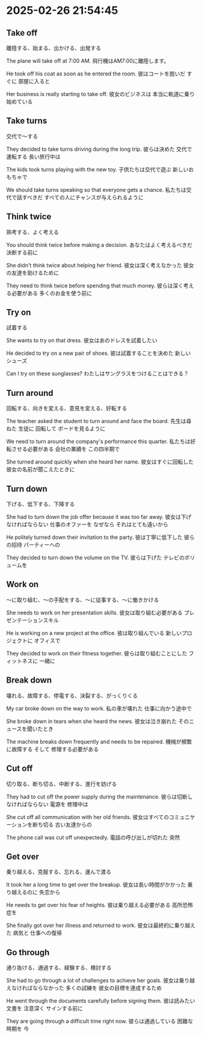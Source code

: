 # 2025-02-26 21:54:45

## Take off
離陸する、始まる、出かける、出発する

The plane will take off at 7:00 AM.
飛行機はAM7:00に離陸します。

He took off his coat as soon as he entered the room.
彼はコートを脱いだ すぐに 部屋に入ると

Her business is really starting to take off.
彼女のビジネスは 本当に軌道に乗り始めている

## Take turns
交代で～する

They decided to take turns driving during the long trip.
彼らは決めた 交代で運転する 長い旅行中は

The kids took turns playing with the new toy.
子供たちは交代で遊ぶ 新しいおもちゃで

We should take turns speaking so that everyone gets a chance.
私たちは交代で話すべきだ すべての人にチャンスが与えられるように

## Think twice
熟考する、よく考える

You should think twice before making a decision.
あなたはよく考えるべきだ 決断する前に

She didn't think twice about helping her friend.
彼女は深く考えなかった 彼女の友達を助けるために

They need to think twice before spending that much money.
彼らは深く考える必要がある 多くのお金を使う前に

## Try on
試着する

She wants to try on that dress.
彼女はあのドレスを試着したい

He decided to try on a new pair of shoes.
彼は試着することを決めた 新しいシューズ

Can I try on these sunglasses?
わたしはサングラスをつけることはできる？

## Turn around
回転する、向きを変える、意見を変える、好転する

The teacher asked the student to turn around and face the board.
先生は尋ねた 生徒に 回転して ボードを見るように

We need to turn around the company's performance this quarter.
私たちは好転させる必要がある 会社の業績を この四半期で

She turned around quickly when she heard her name.
彼女はすぐに回転した 彼女の名前が聞こえたときに

## Turn down
下げる、低下する、下降する

She had to turn down the job offer because it was too far away.
彼女は下げなければならない 仕事のオファーを なぜなら それはとても遠いから

He politely turned down their invitation to the party.
彼は丁寧に低下した 彼らの招待 パーティーへの

They decided to turn down the volume on the TV.
彼らは下げた テレビのボリュームを

## Work on
～に取り組む、～の手配をする、～に従事する、～に働きかける

She needs to work on her presentation skills.
彼女は取り組む必要がある プレゼンテーションスキル

He is working on a new project at the office.
彼は取り組んでいる 新しいプロジェクトに オフィスで

They decided to work on their fitness together.
彼らは取り組むことにした フィットネスに 一緒に

## Break down
壊れる、故障する、停電する、決裂する、がっくりくる

My car broke down on the way to work.
私の車が壊れた 仕事に向かう途中で

She broke down in tears when she heard the news.
彼女は泣き崩れた そのニュースを聞いたとき

The machine breaks down frequently and needs to be repaired.
機械が頻繁に故障する そして 修理する必要がある

## Cut off
切り取る、断ち切る、中断する、進行を妨げる

They had to cut off the power supply during the maintenance.
彼らは切断しなければならない 電源を 修理中は

She cut off all communication with her old friends.
彼女はすべてのコミュニケーションを断ち切る 古い友達からの

The phone call was cut off unexpectedly.
電話の呼び出しが切れた 突然

## Get over
乗り越える、克服する、忘れる、運んで渡る

It took her a long time to get over the breakup.
彼女は長い時間がかかった 乗り越えるのに 失恋から

He needs to get over his fear of heights.
彼は乗り越える必要がある 高所恐怖症を

She finally got over her illness and returned to work.
彼女は最終的に乗り越えた 病気と 仕事への復帰

## Go through
通り抜ける、通過する、経験する、検討する

She had to go through a lot of challenges to achieve her goals.
彼女は乗り越えなければならなかった 多くの試練を 彼女の目標を達成するため

He went through the documents carefully before signing them.
彼は読みたい 文書を 注意深く サインする前に

They are going through a difficult time right now.
彼らは通過している 困難な時期を 今

